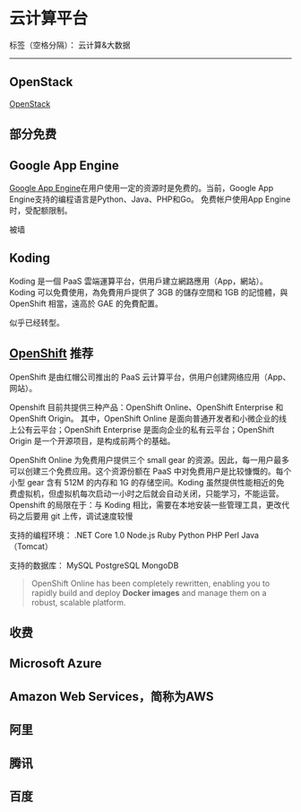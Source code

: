 ﻿# 云计算平台

标签（空格分隔）： 云计算&大数据

---


## OpenStack
[OpenStack](https://www.openstack.org/)


## 部分免费

## Google App Engine
[Google App Engine](https://zh.wikipedia.org/zh-cn/Google%E6%87%89%E7%94%A8%E6%9C%8D%E5%8B%99%E5%BC%95%E6%93%8E)在用户使用一定的资源时是免费的。当前，Google App Engine支持的编程语言是Python、Java、PHP和Go。
免费帐户使用App Engine时，受配额限制。


被墙

## Koding
Koding 是一個 PaaS 雲端運算平台，供用戶建立網路應用（App，網站）。
Koding 可以免費使用，為免費用戶提供了 3GB 的儲存空間和 1GB 的記憶體，與 OpenShift 相當，遠高於 GAE 的免費配置。

[]()

似乎已经转型。



## [OpenShift](https://www.openshift.com/) 推荐
OpenShift 是由红帽公司推出的 PaaS 云计算平台，供用户创建网络应用（App、网站）。

Openshift 目前共提供三种产品：OpenShift Online、OpenShift Enterprise 和 OpenShift Origin。 其中，OpenShift Online 是面向普通开发者和小微企业的线上公有云平台；OpenShift Enterprise 是面向企业的私有云平台；OpenShift Origin 是一个开源项目，是构成前两个的基础。

OpenShift Online 为免费用户提供三个 small gear 的资源。因此，每一用户最多可以创建三个免费应用。这个资源份额在 PaaS 中对免费用户是比较慷慨的。每个小型 gear 含有 512M 的内存和 1G 的存储空间。Koding 虽然提供性能相近的免费虚拟机，但虚拟机每次启动一小时之后就会自动关闭，只能学习，不能运营。Openshift 的局限在于：与 Koding 相比，需要在本地安装一些管理工具，更改代码之后要用 git 上传，调试速度较慢

支持的编程环境：
.NET Core 1.0
Node.js
Ruby
Python
PHP
Perl
Java（Tomcat）

支持的数据库：
MySQL
PostgreSQL
MongoDB


> OpenShift Online has been completely rewritten, enabling you to rapidly build and deploy **Docker images** and manage them on a robust, scalable platform.



## 收费
## Microsoft Azure

## Amazon Web Services，简称为AWS

## 阿里

## 腾讯

## 百度
